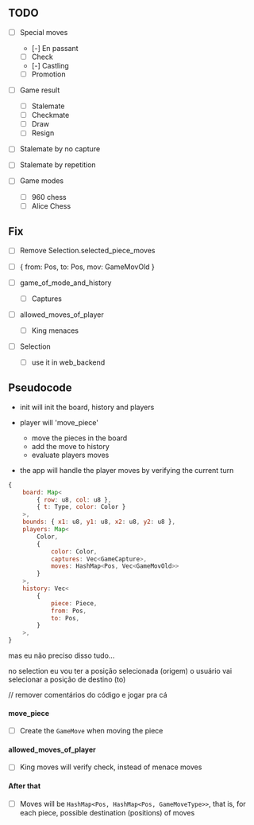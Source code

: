 ## TODO

- [ ] Special moves
    - [-] En passant
    - [ ] Check
    - [-] Castling
    - [ ] Promotion

- [ ] Game result
    - [ ] Stalemate
    - [ ] Checkmate
    - [ ] Draw
    - [ ] Resign

- [ ] Stalemate by no capture
- [ ] Stalemate by repetition

- [ ] Game modes
    - [ ] 960 chess
    - [ ] Alice Chess

## Fix

- [ ] Remove Selection.selected_piece_moves
- [ ] { from: Pos, to: Pos, mov: GameMovOld } 






- [ ] game_of_mode_and_history
    - [ ] Captures

- [ ] allowed_moves_of_player
    - [ ] King menaces

- [ ] Selection
    - [ ] use it in web_backend

## Pseudocode

- init will init the board, history and players

- player will 'move_piece'
    - move the pieces in the board
    - add the move to history
    - evaluate players moves

- the app will handle the player moves by verifying the current turn



```js
{
    board: Map<
        { row: u8, col: u8 },
        { t: Type, color: Color }
    >,
    bounds: { x1: u8, y1: u8, x2: u8, y2: u8 },
    players: Map<
        Color,
        {
            color: Color,
            captures: Vec<GameCapture>,
            moves: HashMap<Pos, Vec<GameMovOld>>
        }
    >,
    history: Vec<
        {
            piece: Piece,
            from: Pos,
            to: Pos,
        }
    >,
}
```


mas eu não preciso disso tudo...

no selection eu vou ter a posição selecionada (origem)
o usuário vai selecionar a posição de destino (to)










// remover comentários do código e jogar pra cá
































#### move_piece

- [ ] Create the `GameMove` when moving the piece

#### allowed_moves_of_player

- [ ] King moves will verify check, instead of menace moves 


#### After that

- [ ] Moves will be `HashMap<Pos, HashMap<Pos, GameMoveType>>`, that is, for each piece, possible destination (positions) of moves
